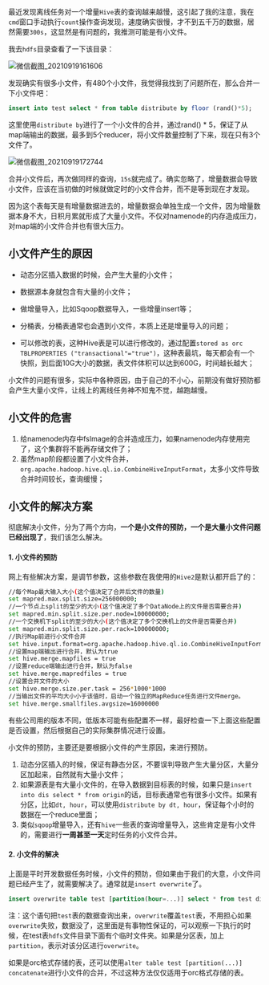 最近发现离线任务对一个增量`Hive`表的查询越来越慢，这引起了我的注意，我在`cmd`窗口手动执行`count`操作查询发现，速度确实很慢，才不到五千万的数据，居然需要`300s`，这显然是有问题的，我推测可能是有小文件。

我去`hdfs`目录查看了一下该目录：

![微信截图_20210919161606](https://kingcall.oss-cn-hangzhou.aliyuncs.com/blog/img/2021/09/20/10:53:20-%E5%BE%AE%E4%BF%A1%E6%88%AA%E5%9B%BE_20210919161606.png)

发现确实有很多小文件，有480个小文件，我觉得我找到了问题所在，那么合并一下小文件吧：

```sql
insert into test select * from table distribute by floor (rand()*5);
```

这里使用`distribute by`进行了一个小文件的合并，通过rand() * 5，保证了从map端输出的数据，最多到5个reducer，将小文件数量控制了下来，现在只有3个文件了。

![微信截图_20210919172744](https://kingcall.oss-cn-hangzhou.aliyuncs.com/blog/img/2021/09/20/10:59:22-%E5%BE%AE%E4%BF%A1%E6%88%AA%E5%9B%BE_20210919172744.png)

合并小文件后，再次做同样的查询，`15s`就完成了。确实忽略了，增量数据会导致小文件，应该在当初做的时候就做定时的小文件合并，而不是等到现在才发现。

因为这个表每天是有增量数据进去的，增量数据会单独生成一个文件，因为增量数据本身不大，日积月累就形成了大量小文件。不仅对namenode的内存造成压力，对map端的小文件合并也有很大压力。



## 小文件产生的原因

- 动态分区插入数据的时候，会产生大量的小文件；

- 数据源本身就包含有大量的小文件；
- 做增量导入，比如Sqoop数据导入，一些增量insert等；
- 分桶表，分桶表通常也会遇到小文件，本质上还是增量导入的问题；
- 可以修改的表，这种Hive表是可以进行修改的，通过配置`stored as orc TBLPROPERTIES ("transactional"="true")`，这种表最坑，每天都会有一个快照，到后面10G大小的数据，表文件体积可以达到600G，时间越长越大；

小文件的问题有很多，实际中各种原因，由于自己的不小心，前期没有做好预防都会产生大量小文件，让线上的离线任务神不知鬼不觉，越跑越慢。



## 小文件的危害

1. 给namenode内存中fsImage的合并造成压力，如果namenode内存使用完了，这个集群将不能再存储文件了；
2. 虽然map阶段都设置了小文件合并，`org.apache.hadoop.hive.ql.io.CombineHiveInputFormat`，太多小文件导致合并时间较长，查询缓慢；

## 小文件的解决方案

彻底解决小文件，分为了两个方向，**一个是小文件的预防，一个是大量小文件问题已经出现了**，我们该怎么解决。

#### 1. 小文件的预防

网上有些解决方案，是调节参数，这些参数在我使用的`Hive2`是默认都开启了的：

```bash
//每个Map最大输入大小(这个值决定了合并后文件的数量)
set mapred.max.split.size=256000000;  
//一个节点上split的至少的大小(这个值决定了多个DataNode上的文件是否需要合并)
set mapred.min.split.size.per.node=100000000;
//一个交换机下split的至少的大小(这个值决定了多个交换机上的文件是否需要合并)  
set mapred.min.split.size.per.rack=100000000;
//执行Map前进行小文件合并
set hive.input.format=org.apache.hadoop.hive.ql.io.CombineHiveInputFormat; 
//设置map端输出进行合并，默认为true
set hive.merge.mapfiles = true
//设置reduce端输出进行合并，默认为false
set hive.merge.mapredfiles = true
//设置合并文件的大小
set hive.merge.size.per.task = 256*1000*1000
//当输出文件的平均大小小于该值时，启动一个独立的MapReduce任务进行文件merge。
set hive.merge.smallfiles.avgsize=16000000
```

有些公司用的版本不同，低版本可能有些配置不一样，最好检查一下上面这些配置是否设置，然后根据自己的实际集群情况进行设置。

小文件的预防，主要还是要根据小文件的产生原因，来进行预防。

1. 动态分区插入的时候，保证有静态分区，不要误判导致产生大量分区，大量分区加起来，自然就有大量小文件；
2. 如果源表是有大量小文件的，在导入数据到目标表的时候，如果只是`insert into dis select * from origin`的话，目标表通常也有很多小文件。如果有分区，比如`dt, hour`，可以使用`distribute by dt, hour`，保证每个小时的数据在一个reduce里面；
3. 类似`sqoop`增量导入，还有`hive`一些表的查询增量导入，这些肯定是有小文件的，需要进行**一周甚至一天**定时任务的小文件合并。

#### 2. 小文件的解决

上面是平时开发数据任务时候，小文件的预防，但如果由于我们的大意，小文件问题已经产生了，就需要解决了。通常就是`insert overwrite`了。

```sql
insert overwrite table test [partition(hour=...)] select * from test distribute by floor (rand()*5);
```

注：这个语句把`test`表的数据查询出来，`overwrite`覆盖`test`表，不用担心如果`overwrite`失败，数据没了，这里面是有事物性保证的，可以观察一下执行的时候，在test表`hdfs`文件目录下面有个临时文件夹。如果是分区表，加上`partition`，表示对该分区进行`overwrite`。

如果是orc格式存储的表，还可以使用`alter table test [partition(...)] concatenate`进行小文件的合并，不过这种方法仅仅适用于orc格式存储的表。